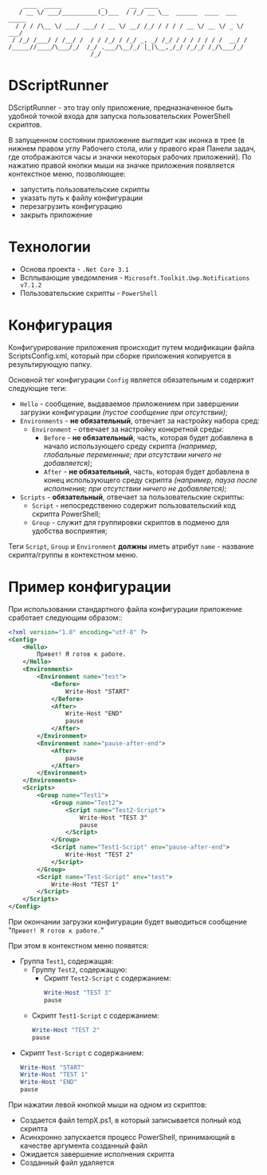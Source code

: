 ```
    ____  _____           _       __  ____                             
   / __ \/ ___/__________(_)___  / /_/ __ \__  ______  ____  ___  _____
  / / / /\__ \/ ___/ ___/ / __ \/ __/ /_/ / / / / __ \/ __ \/ _ \/ ___/
 / /_/ /___/ / /__/ /  / / /_/ / /_/ _, _/ /_/ / / / / / / /  __/ /    
/_____//____/\___/_/  /_/ .___/\__/_/ |_|\__,_/_/ /_/_/ /_/\___/_/     
                       /_/                                             
```

# DScriptRunner

DScriptRunner - это tray only приложение, предназначенное быть удобной точкой входа для запуска пользовательских PowerShell скриптов.

В запущенном состоянии приложение выглядит как иконка в трее (в нижнем правом углу Рабочего стола, или у правого края Панели задач, где отображаются часы и значки некоторых рабочих приложений). По нажатию правой кнопки мыши на значке приложения появляется контекстное меню, позволяющее:
- запустить пользовательские скрипты
- указать путь к файлу конфигурации
- перезагрузить конфигурацию
- закрыть приложение

# Технологии 

- Основа проекта - `.Net Core 3.1`
- Всплывающие уведомления - `Microsoft.Toolkit.Uwp.Notifications v7.1.2`
- Пользовательские скрипты - `PowerShell`

# Конфигурация

Конфигурирование приложения происходит путем модификации файла ScriptsConfig.xml, который при сборке приложения копируется в результирующую папку.

Основной тег конфигурации `Config` является обязательным и содержит следующие теги:
- `Hello` - сообщение, выдаваемое приложением при завершении загрузки конфигурации _(пустое сообщение при отсутствии)_;
- `Environments`  - **не обязательный**, отвечает за настройку набора сред:
  - `Environment`  - отвечает за настройку конкретной среды:
    - `Before` - **не обязательный**, часть, которая будет добавлена в начало использующего среду скрипта _(например, глобальные переменные; при отсутствии ничего не добавляется)_;
    - `After` - **не обязательный**, часть, которая будет добавлена в конец использующего среду скрипта _(например, пауза после исполнения; при отсутствии ничего не добавляется)_;
- `Scripts` - **обязательный**, отвечает за пользовательские скрипты:
  - `Script` - непосредственно содержит пользовательский код скрипта PowerShell;
  - `Group` - служит для группировки скриптов в подменю для удобства восприятия;

Теги `Script`, `Group` и `Environment` **должны** иметь атрибут `name` - название скрипта/группы в контекстном меню.

# Пример конфигурации

При использовании стандартного файла конфигурации приложение сработает следующим образом::

```xml
<?xml version="1.0" encoding="utf-8" ?>
<Config>
    <Hello>
        Привет! Я готов к работе.
    </Hello>
    <Environments>
        <Environment name="test">
            <Before>
                Write-Host "START"
            </Before>
            <After>
                Write-Host "END"
                pause
            </After>
        </Environment>
        <Environment name="pause-after-end">
            <After>
                pause
            </After>
        </Environment>
    </Environments>
    <Scripts>
        <Group name="Test1">
            <Group name="Test2">
                <Script name="Test2-Script">
                    Write-Host "TEST 3"
                    pause
                </Script>
            </Group>
            <Script name="Test1-Script" env="pause-after-end">
                Write-Host "TEST 2"
            </Script>
        </Group>
        <Script name="Test-Script" env="test">
            Write-Host "TEST 1"
        </Script>
    </Scripts>
</Config>

```

При окончании загрузки конфигурации будет выводиться сообщение "`Привет! Я готов к работе.`"

При этом в контекстном меню появятся:
- Группа `Test1`, содержащая:
    - Группу `Test2`, содержащую:
        - Скрипт `Test2-Script` с содержанием:
            ```powershell
            Write-Host "TEST 3"
            pause
            ```
    - Скрипт `Test1-Script` с содержанием:
        ```powershell
        Write-Host "TEST 2"
        pause
        ```
- Скрипт `Test-Script` с содержанием:
    ```powershell
    Write-Host "START"
    Write-Host "TEST 1"
    Write-Host "END"
    pause
    ```

При нажатии левой кнопкой мыши на одном из скриптов:
- Создается файл tempX.ps1, в который записывается полный код скрипта
- Асинхронно запускается процесс PowerShell, принимающий в качестве аргумента созданный файл
- Ожидается завершение исполнения скрипта
- Созданный файл удаляется